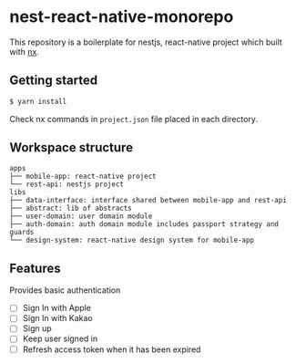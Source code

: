 # nest-react-native-monorepo

This repository is a boilerplate for nestjs, react-native project which built with [nx](https://nx.dev/).

## Getting started

```bash
$ yarn install
```

Check nx commands in `project.json` file placed in each directory.

## Workspace structure

```
apps
├── mobile-app: react-native project
└── rest-api: nestjs project
libs
├── data-interface: interface shared between mobile-app and rest-api
├── abstract: lib of abstracts
├── user-domain: user domain module
├── auth-domain: auth domain module includes passport strategy and guards
└── design-system: react-native design system for mobile-app
```

## Features

Provides basic authentication

- [ ] Sign In with Apple
- [ ] Sign In with Kakao
- [ ] Sign up
- [ ] Keep user signed in
- [ ] Refresh access token when it has been expired